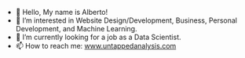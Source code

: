 - 👋 Hello, My name is Alberto!
- 👀 I’m interested in Website Design/Development, Business, Personal Development, and Machine Learning.
- 🌱 I’m currently looking for a job as a Data Scientist.
- 📫 How to reach me: www.untappedanalysis.com

<!---
DontBlamethegenes/DontBlamethegenes is a ✨ special ✨ repository because its `README.md` (this file) appears on your GitHub profile.
You can click the Preview link to take a look at your changes.
--->
